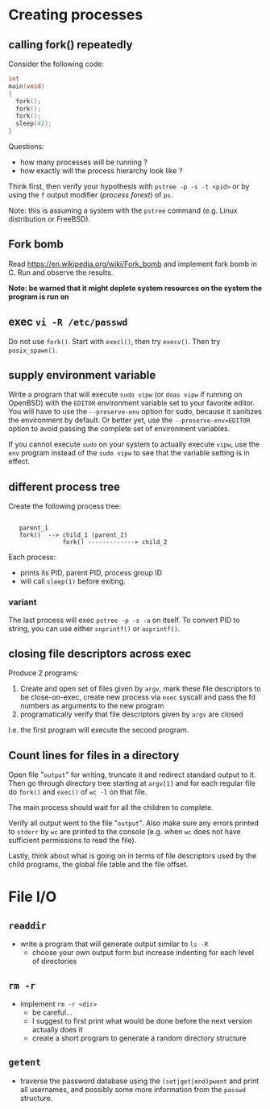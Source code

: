 # Creating processes

## calling fork() repeatedly

Consider the following code:
```C
int
main(void)
{
  fork();
  fork();
  fork();
  sleep(42);
}
```

Questions:
  - how many processes will be running ?
  - how exactly will the process hierarchy look like ?

Think first, then verify your hypothesis with `pstree -p -s -t <pid>` or by using the `f` output modifier (*process forest*) of `ps`.

Note: this is assuming a system with the `pstree` command (e.g. Linux distribution or FreeBSD).

## Fork bomb

Read https://en.wikipedia.org/wiki/Fork_bomb and implement fork bomb in C.
Run and observe the results.

**Note: be warned that it might deplete system resources on the system the program is run on**

## exec `vi -R /etc/passwd`

Do not use `fork()`. Start with `execl()`, then try `execv()`. Then try `posix_spawn()`.

## supply environment variable

Write a program that will execute `sudo vipw` (or `doas vipw` if running on OpenBSD)
with the `EDITOR` environment variable set to your favorite editor.
You will have to use the `--preserve-env` option for sudo, because it sanitizes the environment by default.
Or better yet, use the `--preserve-env=EDITOR` option to avoid passing the complete set of environment variables.

If you cannot execute `sudo` on your system to actually execute `vipw`, use the `env` program instead of the `sudo vipw` to see that the
variable setting is in effect.

## different process tree

Create the following process tree:

```

   parent_1
   fork()  --> child_1 (parent_2)
               fork() -------------> child_2

```

Each process:
  - prints its PID, parent PID, process group ID
  - will call `sleep(1)` before exiting.

### variant

The last process will exec `pstree -p -s -a` on itself. To convert PID to string, you can use
either `snprintf()` or `asprintf()`.

## closing file descriptors across exec

Produce 2 programs:
  1. Create and open set of files given by `argv`, mark these file descriptors to be close-on-exec, 
     create new process via `exec` syscall and pass the fd numbers as arguments to the new program
  3. programatically verify that file descriptors given by `argv` are closed

I.e. the first program will execute the second program.

## Count lines for files in a directory

Open file "`output`" for writing, truncate it and redirect standard output to it. Then go through directory tree
starting at `argv[1]` and for each regular file do `fork()` and `exec()` of `wc -l` on that file.

The main process should wait for all the children to complete.

Verify all output went to the file "`output`". Also make sure any errors printed to `stderr`
by `wc` are printed to the console (e.g. when `wc` does not have sufficient permissions to read the file).

Lastly, think about what is going on in terms of file descriptors used by the child programs,
the global file table and the file offset.

# File I/O

## `readdir`

- write a program that will generate output similar to `ls -R`
	- choose your own output form but increase indenting for each level of
	  directories

## `rm -r`

- implement `rm -r <dir>`
  - be careful...
  - I suggest to first print what would be done before the next version actually does it
  - create a short program to generate a random directory structure
  
## `getent`

- traverse the password database using the `(set|get|end)pwent` and print all
  usernames, and possibly some more information from the `passwd` structure.
